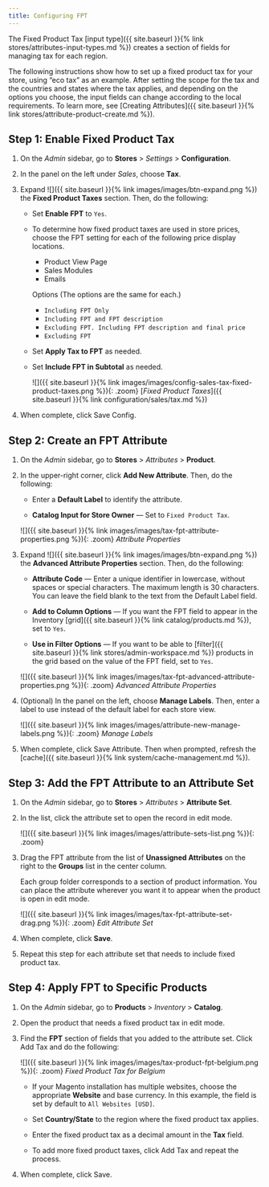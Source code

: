 ```yaml
---
title: Configuring FPT
---
```


The Fixed Product Tax [input type]({{ site.baseurl }}{% link stores/attributes-input-types.md %}) creates a section of fields for managing tax for each region.

The following instructions show how to set up a fixed product tax for your store, using “eco tax” as an example. After setting the scope for the tax and the countries and states where the tax applies, and depending on the options you choose, the input fields can change according to the local requirements. To learn more, see [Creating Attributes]({{ site.baseurl }}{% link stores/attribute-product-create.md %}).

## Step 1: Enable Fixed Product Tax

1. On the _Admin_ sidebar, go to **Stores** > _Settings_ > **Configuration**.

1. In the panel on the left under _Sales_, choose **Tax**.

1. Expand ![]({{ site.baseurl }}{% link images/images/btn-expand.png %}) the **Fixed Product Taxes** section. Then, do the following:

   - Set **Enable FPT** to `Yes`.

   - To determine how fixed product taxes are used in store prices, choose the FPT setting for each of the following price display locations.

        - Product View Page
        - Sales Modules
        - Emails

        Options (The options are the same for each.)
        - `Including FPT Only`
        - `Including FPT and FPT description`
        - `Excluding FPT. Including FPT description and final price`
        - `Excluding FPT`

   - Set **Apply Tax to FPT** as needed.

   - Set **Include FPT in Subtotal** as needed.

        ![]({{ site.baseurl }}{% link images/images/config-sales-tax-fixed-product-taxes.png %}){: .zoom}
        [_Fixed Product Taxes_]({{ site.baseurl }}{% link configuration/sales/tax.md %})

1. When complete, click <span class="btn">Save Config</span>.

## Step 2: Create an FPT Attribute

1. On the _Admin_ sidebar, go to **Stores** > _Attributes_ > **Product**.

1. In the upper-right corner, click **Add New Attribute**. Then, do the following:

   - Enter a **Default Label** to identify the attribute.

   - **Catalog Input for Store Owner** — Set to `Fixed Product Tax`.

    ![]({{ site.baseurl }}{% link images/images/tax-fpt-attribute-properties.png %}){: .zoom}
    _Attribute Properties_

1. Expand ![]({{ site.baseurl }}{% link images/images/btn-expand.png %}) the **Advanced Attribute Properties** section. Then, do the following:

   - **Attribute Code** — Enter a unique identifier in lowercase, without spaces or special characters. The maximum length is 30 characters. You can leave the field blank to the text from the Default Label field.

   - **Add to Column Options** — If you want the FPT field to appear in the Inventory [grid]({{ site.baseurl }}{% link catalog/products.md %}), set  to `Yes`.

   - **Use in Filter Options** — If you want to be able to [filter]({{ site.baseurl }}{% link stores/admin-workspace.md %}) products in the grid based on the value of the FPT field, set to `Yes`.

    ![]({{ site.baseurl }}{% link images/images/tax-fpt-advanced-attribute-properties.png %}){: .zoom}
    _Advanced Attribute Properties_

1. (Optional) In the panel on the left, choose **Manage Labels**. Then, enter a label to use instead of the default label for each store view.

    ![]({{ site.baseurl }}{% link images/images/attribute-new-manage-labels.png %}){: .zoom}
    _Manage Labels_

1. When complete, click <span class="btn">Save Attribute</span>. Then when prompted, refresh the [cache]({{ site.baseurl }}{% link system/cache-management.md %}).

## Step 3: Add the FPT Attribute to an Attribute Set

1. On the _Admin_ sidebar, go to **Stores** > _Attributes_ > **Attribute Set**.

1. In the list, click the attribute set to open the record in edit mode.

    ![]({{ site.baseurl }}{% link images/images/attribute-sets-list.png %}){: .zoom}

1. Drag the FPT attribute from the list of **Unassigned Attributes** on the right to the **Groups** list in the center column.

    Each group folder corresponds to a section of product information. You can place the attribute wherever you want it to appear when the product is open in edit mode.

    ![]({{ site.baseurl }}{% link images/images/tax-fpt-attribute-set-drag.png %}){: .zoom}
    _Edit Attribute Set_

1. When complete, click **Save**.

1. Repeat this step for each attribute set that needs to include fixed product tax.

## Step 4: Apply FPT to Specific Products

1. On the _Admin_ sidebar, go to **Products** > _Inventory_ > **Catalog**.

1. Open the product that needs a fixed product tax in edit mode.

1. Find the **FPT** section of fields that you added to the attribute set. Click <span class="btn">Add Tax</span> and do the following:

    ![]({{ site.baseurl }}{% link images/images/tax-product-fpt-belgium.png %}){: .zoom}
    _Fixed Product Tax for Belgium_

   - If your Magento installation has multiple websites, choose the appropriate **Website** and base currency. In this example, the field is set by default to `All Websites [USD]`.

   - Set **Country/State** to the region where the fixed product tax applies.

   - Enter the fixed product tax as a decimal amount in the **Tax** field.

   - To add more fixed product taxes, click <span class="btn">Add Tax</span> and repeat the process.

1. When complete, click <span class="btn">Save</span>.
